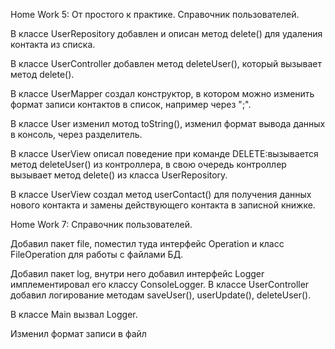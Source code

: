 Home Work 5: От простого к практике. Cправочник пользователей.

В классе UserRepository добавлен и описан метод delete() для удаления контакта из списка.

В классе UserController добавлен метод deleteUser(), который вызывает метод delete().

В классе UserMapper создал конструктор, в котором можно изменить формат записи контактов в список, например через ";".



В классе User изменил мотод toString(), изменил формат вывода данных в консоль, через разделитель.


В классе UserView описал поведение при команде DELETE:вызывается метод deleteUser() из контроллера, в свою очередь контроллер вызывает метод delete() из класса UserRepository.

В классе UserView создал метод userContact() для получения данных нового контакта и замены действующего контакта в записной книжке.

Home Work 7: Cправочник пользователей.

Добавил пакет file, поместил туда интерфейс Operation и класс FileOperation для работы с файлами БД.

Добавил пакет log, внутри него добавил интерфейс Logger имплементировал его классу ConsoleLogger. В классе UserController добавил логирование методам saveUser(), userUpdate(), deleteUser().

В классе Main вызвал Logger.



Изменил формат записи в файл

